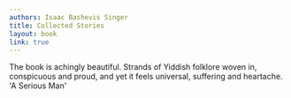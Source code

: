 ```yaml
---
authors: Isaac Bashevis Singer
title: Collected Stories
layout: book
link: true
---
```

The book is achingly beautiful. Strands of Yiddish folklore woven in, conspicuous and proud, and yet it feels universal, suffering and heartache.
'A Serious Man'